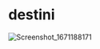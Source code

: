 # destini

![Screenshot_1671188171](https://user-images.githubusercontent.com/65503195/208093478-24d9ae81-dd06-40f4-89bc-5f8149a2c7a4.png)
